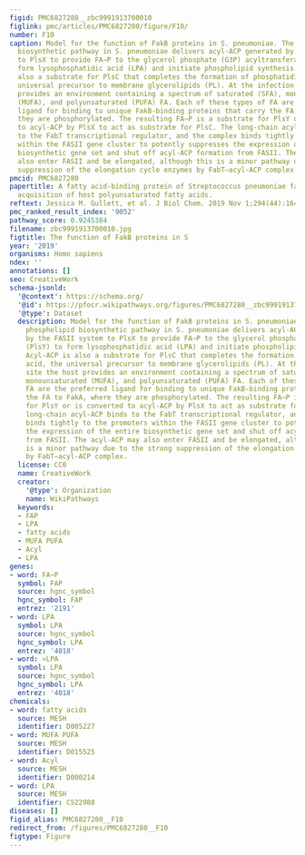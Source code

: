 ```yaml
---
figid: PMC6827280__zbc9991913700010
figlink: pmc/articles/PMC6827280/figure/F10/
number: F10
caption: Model for the function of FakB proteins in S. pneumoniae. The de novo phospholipid
  biosynthetic pathway in S. pneumoniae delivers acyl-ACP generated by the FASII system
  to PlsX to provide FA∼P to the glycerol phosphate (G3P) acyltransferase (PlsY) to
  form lysophosphatidic acid (LPA) and initiate phospholipid synthesis. Acyl-ACP is
  also a substrate for PlsC that completes the formation of phosphatidic acid, the
  universal precursor to membrane glycerolipids (PL). At the infection site the host
  provides an environment containing a spectrum of saturated (SFA), monounsaturated
  (MUFA), and polyunsaturated (PUFA) FA. Each of these types of FA are the preferred
  ligand for binding to unique FakB-binding proteins that carry the FA to FakA, where
  they are phosphorylated. The resulting FA∼P is a substrate for PlsY or is converted
  to acyl-ACP by PlsX to act as substrate for PlsC. The long-chain acyl-ACP binds
  to the FabT transcriptional regulator, and the complex binds tightly to the promoters
  within the FASII gene cluster to potently suppresses the expression of the entire
  biosynthetic gene set and shut off acyl-ACP formation from FASII. The acyl-ACP may
  also enter FASII and be elongated, although this is a minor pathway due to the strong
  suppression of the elongation cycle enzymes by FabT–acyl-ACP complex.
pmcid: PMC6827280
papertitle: A fatty acid-binding protein of Streptococcus pneumoniae facilitates the
  acquisition of host polyunsaturated fatty acids.
reftext: Jessica M. Gullett, et al. J Biol Chem. 2019 Nov 1;294(44):16416-16428.
pmc_ranked_result_index: '9052'
pathway_score: 0.9245384
filename: zbc9991913700010.jpg
figtitle: The function of FakB proteins in S
year: '2019'
organisms: Homo sapiens
ndex: ''
annotations: []
seo: CreativeWork
schema-jsonld:
  '@context': https://schema.org/
  '@id': https://pfocr.wikipathways.org/figures/PMC6827280__zbc9991913700010.html
  '@type': Dataset
  description: Model for the function of FakB proteins in S. pneumoniae. The de novo
    phospholipid biosynthetic pathway in S. pneumoniae delivers acyl-ACP generated
    by the FASII system to PlsX to provide FA∼P to the glycerol phosphate (G3P) acyltransferase
    (PlsY) to form lysophosphatidic acid (LPA) and initiate phospholipid synthesis.
    Acyl-ACP is also a substrate for PlsC that completes the formation of phosphatidic
    acid, the universal precursor to membrane glycerolipids (PL). At the infection
    site the host provides an environment containing a spectrum of saturated (SFA),
    monounsaturated (MUFA), and polyunsaturated (PUFA) FA. Each of these types of
    FA are the preferred ligand for binding to unique FakB-binding proteins that carry
    the FA to FakA, where they are phosphorylated. The resulting FA∼P is a substrate
    for PlsY or is converted to acyl-ACP by PlsX to act as substrate for PlsC. The
    long-chain acyl-ACP binds to the FabT transcriptional regulator, and the complex
    binds tightly to the promoters within the FASII gene cluster to potently suppresses
    the expression of the entire biosynthetic gene set and shut off acyl-ACP formation
    from FASII. The acyl-ACP may also enter FASII and be elongated, although this
    is a minor pathway due to the strong suppression of the elongation cycle enzymes
    by FabT–acyl-ACP complex.
  license: CC0
  name: CreativeWork
  creator:
    '@type': Organization
    name: WikiPathways
  keywords:
  - FAP
  - LPA
  - fatty acids
  - MUFA PUFA
  - Acyl
  - LPA
genes:
- word: FA~P
  symbol: FAP
  source: hgnc_symbol
  hgnc_symbol: FAP
  entrez: '2191'
- word: LPA
  symbol: LPA
  source: hgnc_symbol
  hgnc_symbol: LPA
  entrez: '4018'
- word: »LPA
  symbol: LPA
  source: hgnc_symbol
  hgnc_symbol: LPA
  entrez: '4018'
chemicals:
- word: fatty acids
  source: MESH
  identifier: D005227
- word: MUFA PUFA
  source: MESH
  identifier: D015525
- word: Acyl
  source: MESH
  identifier: D000214
- word: LPA
  source: MESH
  identifier: C522988
diseases: []
figid_alias: PMC6827280__F10
redirect_from: /figures/PMC6827280__F10
figtype: Figure
---
```

